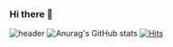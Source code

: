 ### Hi there 👋

<!--
**mygomii/mygomii** is a ✨ _special_ ✨ repository because its `README.md` (this file) appears on your GitHub profile.

Here are some ideas to get you started:

- 🔭 I’m currently working on ...
- 🌱 I’m currently learning ...
- 👯 I’m looking to collaborate on ...
- 🤔 I’m looking for help with ...
- 💬 Ask me about ...
- 📫 How to reach me: ...
- 😄 Pronouns: ...
- ⚡ Fun fact: ...
-->
![header](https://capsule-render.vercel.app/api?type=Soft&color=auto&height=300&section=header&text=mygomii&fontSize=90)
![Anurag's GitHub stats](https://github-readme-stats.vercel.app/api?username=mygomii&show_icons=true&theme=radical)
[![Hits](https://hits.seeyoufarm.com/api/count/incr/badge.svg?url=https%3A%2F%2Fgithub.com%2Fbi-sz&count_bg=%823d4c&title_bg=%23555555&icon=&icon_color=%23E7E7E7&title=GITHUB&edge_flat=false)](https://hits.seeyoufarm.com)  
